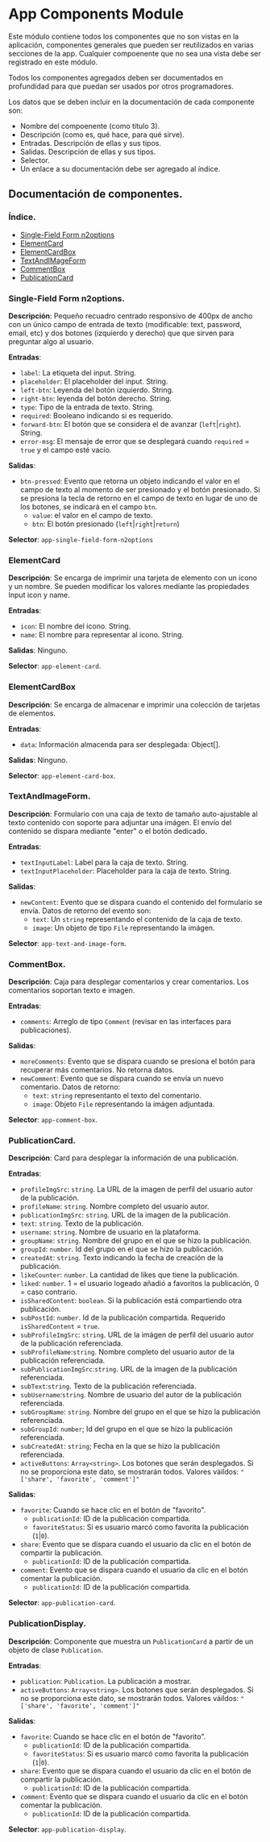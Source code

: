# App Components Module

Este módulo contiene todos los componentes que no son vistas en la aplicación, componentes generales que pueden ser 
reutilizados en varias secciones de la app. Cualquier compoenente que no sea una vista debe ser registrado
en este módulo.

Todos los componentes agregados deben ser documentados en profundidad para que puedan ser usados por otros programadores.

Los datos que se deben incluir en la documentación de cada componente son:

* Nombre del compoenente (como título 3).
* Descripción (como es, qué hace, para qué sirve).
* Entradas. Descripción de ellas y sus tipos.
* Salidas. Descripción de ellas y sus tipos.
* Selector.
* Un enlace a su documentación debe ser agregado al índice.

## Documentación de componentes.

### Índice.
* [Single-Field Form n2options](#Single-field-Form-n2options)
* [ElementCard](#ElementCard)
* [ElementCardBox](#ElementCardBox)
* [TextAndIMageForm](#TextAndIMageForm)
* [CommentBox](#CommentBox)
* [PublicationCard](#PublicationCard)

### Single-Field Form n2options.

**Descripción**: Pequeño recuadro centrado responsivo de 400px de ancho con un único campo de entrada de texto (modificable: text, password, email, etc)
y dos botones (izquierdo y derecho) que que sirven para preguntar algo al usuario.

**Entradas**:
* `label`: La etiqueta del input. String.
* `placeholder`: El placeholder del input. String.
* `left-btn`: Leyenda del botón izquierdo. String.
* `right-btn`: leyenda del botón derecho. String.
* `type`: Tipo de la entrada de texto. String.
* `required`: Booleano indicando si es requerido.
* `forward-btn`: El botón que se considera el de avanzar (`left`|`right`). String.
* `error-msg`: El mensaje de error que se desplegará cuando `required` = `true` y el campo esté vacío.

**Salidas**:
* `btn-pressed`: Evento que retorna un objeto indicando el valor en el campo de texto al momento de ser presionado y el botón presionado. Si se presiona la tecla de retorno en el campo de texto en lugar de uno de los botones, se indicará en el campo `btn`.
  * `value`: el valor en el campo de texto.
  * `btn`: El botón presionado (`left`|`right`|`return`)

**Selector**: `app-single-field-form-n2options`

### ElementCard

**Descripción**: Se encarga de imprimir una tarjeta de elemento con un icono y un nombre. Se pueden modificar
los valores mediante las propiedades Input icon y name.

**Entradas**:
* `icon`: El nombre del icono. String.
* `name`: El nombre para representar al icono. String.

**Salidas**: Ninguno.

**Selector**: `app-element-card`.

### ElementCardBox

**Descripción**: Se encarga de almacenar e imprimir una colección de tarjetas de elementos.

**Entradas**: 
* `data`: Información almacenda para ser desplegada: Object[].

**Salidas**: Ninguno.

**Selector**: `app-element-card-box`.

### TextAndImageForm.

**Descripción**: Formulario con una caja de texto de tamaño auto-ajustable al texto contenido con soporte para adjuntar una imágen.
El envío del contenido se dispara mediante "enter" o el botón dedicado.

**Entradas**:
* `textInputLabel`: Label para la caja de texto. String.
* `textInputPlaceholder`: Placeholder para la caja de texto. String.

**Salidas**:
* `newContent`: Evento que se dispara cuando el contenido del formulario se envía. Datos de retorno del evento son:
  * `text`: Un `string` representando el contenido de la caja de texto.
  * `image`: Un objeto de tipo `File` representando la imágen.

**Selector**: `app-text-and-image-form`.

### CommentBox.

**Descripción**: Caja para desplegar comentarios y crear comentarios. Los comentarios soportan texto e imagen.

**Entradas**:
* `comments`: Arreglo de tipo `Comment` (revisar en las interfaces para publicaciones).

**Salidas**:
* `moreComments`: Evento que se dispara cuando se presiona el botón para recuperar más comentarios. No retorna datos.
* `newComment`: Evento que se dispara cuando se envía un nuevo comentario. Datos de retorno:
  * `text`: `string` representanto el texto del comentario.
  * `image`: Objeto `File` representando la imágen adjuntada.

**Selector**: `app-comment-box`.

### PublicationCard.

**Descripción**: Card para desplegar la información de una publicación.

**Entradas**:
* `profileImgSrc`: `string`. La URL de la imagen de perfil del usuario autor de la publicación.
* `profileName`: `string`. Nombre completo del usuario autor.
* `publicationImgSrc`: `string`. URL de la imagen de la publicación.
* `text`: `string`. Texto de la publicación.
* `username`: `string`. Nombre de usuario en la plataforma.
* `groupName`: `string`. Nombre del grupo en el que se hizo la publicación.
* `groupId`: `number`. Id del grupo en el que se hizo la publicación.
* `createdAt`: `string`. Texto indicando la fecha de creación de la publicación.
* `likeCounter`: `number`. La cantidad de likes que tiene la publicación.
* `liked`: `number`. 1 =  el usuario logeado añadió a favoritos la publicación,
  0 = caso contrario.
* `isSharedContent`: `boolean`. Si la publicación está compartiendo otra publicación.
* `subPostId`: `number`. Id de la publicación compartida. Requerido `isSharedContent` = `true`.
* `subProfileImgSrc`: `string`. URL de la imágen de perfil del usuario autor 
  de la publicación referenciada.
* `subProfileName`:`string`. Nombre completo del usuario autor de la publicación referenciada.
* `subPublicationImgSrc`:`string`. URL de la imagen de la publicación referenciada.
* `subText`:`string`. Texto de la publicación referenciada.
* `subUsername`:`string`. Nombre de usuario del autor de la publicación referenciada.
* `subGroupName`: `string`. Nombre del grupo en el que se hizo la publicación referenciada.
* `subGroupId`: `number`; Id del grupo en el que se hizo la publicación referenciada.
* `subCreatedAt`: `string`; Fecha en la que se hizo la publicación referenciada.
* `activeButtons`: `Array<string>`. Los botones que serán desplegados. 
  Si no se proporciona este dato, se mostrarán todos. 
  Valores váildos: `"['share', 'favorite', 'comment']"`

**Salidas**:
* `favorite`: Cuando se hace clic en el botón de "favorito".
  * `publicationId`: ID de la publicación compartida.
  * `favoriteStatus`: Si es usuario marcó como favorita la publicación (`1`|`0`).
* `share`: Evento que se dispara cuando el usuario da clic en el botón de compartir la publicación.
  * `publicationId`: ID de la publicación compartida.
* `comment`: Evento que se dispara cuando el usuario da clic en el botón comentar la publicación.
  * `publicationId`: ID de la publicación compartida.

**Selector**: `app-publication-card`.

### PublicationDisplay.

**Descripción**: Componente que muestra un `PublicationCard` a partir de un objeto de clase `Publication`.

**Entradas**:
* `publication`: `Publication`. La publicación a mostrar.
* `activeButtons`: `Array<string>`. Los botones que serán desplegados. 
  Si no se proporciona este dato, se mostrarán todos. 
  Valores váildos: `"['share', 'favorite', 'comment']"`

**Salidas**:
* `favorite`: Cuando se hace clic en el botón de "favorito".
  * `publicationId`: ID de la publicación compartida.
  * `favoriteStatus`: Si es usuario marcó como favorita la publicación (`1`|`0`).
* `share`: Evento que se dispara cuando el usuario da clic en el botón de compartir la publicación.
  * `publicationId`: ID de la publicación compartida.
* `comment`: Evento que se dispara cuando el usuario da clic en el botón comentar la publicación.
  * `publicationId`: ID de la publicación compartida.

**Selector**: `app-publication-display`.
